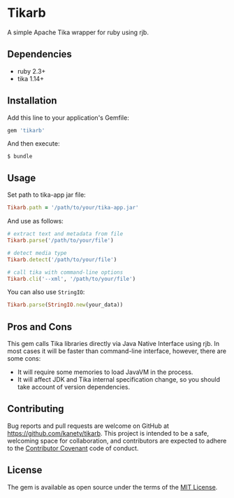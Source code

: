 # Tikarb

A simple Apache Tika wrapper for ruby using rjb.

## Dependencies

* ruby 2.3+
* tika 1.14+

## Installation

Add this line to your application's Gemfile:

```ruby
gem 'tikarb'
```

And then execute:

    $ bundle

## Usage

Set path to tika-app jar file:

```ruby
Tikarb.path = '/path/to/your/tika-app.jar'
```

And use as follows:

```ruby
# extract text and metadata from file
Tikarb.parse('/path/to/your/file')

# detect media type
Tikarb.detect('/path/to/your/file')

# call tika with command-line options
Tikarb.cli('--xml', '/path/to/your/file')
```

You can also use `StringIO`:

```ruby
Tikarb.parse(StringIO.new(your_data))
```

## Pros and Cons

This gem calls Tika libraries directly via Java Native Interface using rjb.
In most cases it will be faster than command-line interface, however, there are some cons:

* It will require some memories to load JavaVM in the process.
* It will affect JDK and Tika internal specification change, so you should take account of version dependencies. 

## Contributing

Bug reports and pull requests are welcome on GitHub at https://github.com/kanety/tikarb. This project is intended to be a safe, welcoming space for collaboration, and contributors are expected to adhere to the [Contributor Covenant](http://contributor-covenant.org) code of conduct.

## License

The gem is available as open source under the terms of the [MIT License](http://opensource.org/licenses/MIT).

